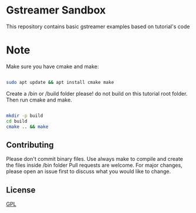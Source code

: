 # Gstreamer Sandbox

This repository contains basic gstreamer examples based on tutorial's code

# Note

Make sure you have cmake and make:

```bash

sudo apt update && apt install cmake make

```

Create a /bin or /build folder please! do not build on this tutorial root folder. Then run cmake and make.

```bash

mkdir -p build
cd build
cmake .. && make

```

## Contributing

Please don't commit binary files. Use always make to compile and create the files inside /bin folder
Pull requests are welcome. For major changes, please open an issue first to discuss what you would like to change.


## License
[GPL](./LICENSE)
